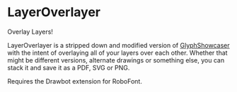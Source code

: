 # LayerOverlayer

Overlay Layers!

LayerOverlayer is a stripped down and modified version of [GlyphShowcaser](https://github.com/jacobtegel/GlyphShowcaser) with the intent of overlaying all of your layers over each other. 
Whether that might be different versions, alternate drawings or something else, you can stack it and save it as a PDF, SVG or PNG.

Requires the Drawbot extension for RoboFont.
